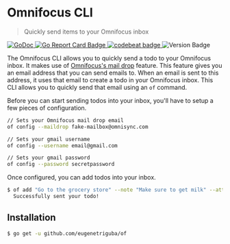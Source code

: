 # Omnifocus CLI

> Quickly send items to your Omnifocus inbox

<p>
    <a href="https://godoc.org/github.com/eugenetriguba/of">
        <img src="https://godoc.org/github.com/eugenetriguba/of?status.svg" alt="GoDoc">
    </a>
    <a href="https://goreportcard.com/report/github.com/eugenetriguba/of">
        <img src="https://goreportcard.com/badge/github.com/eugenetriguba/of" alt="Go Report Card Badge">
    </a>
    <a href="https://codebeat.co/projects/github-com-eugenetriguba-of-master">
        <img alt="codebeat badge" src="https://codebeat.co/badges/4bfb8156-c136-4544-bbe7-f5a842e4594c" />
    </a>
    <img alt="Version Badge" src="https://img.shields.io/badge/version-0.2.0-blue" style="max-width:100%;">
</p>

The Omnifocus CLI allows you to quickly send a todo to your Omnifocus
inbox. It makes use of [Omnifocus's mail drop](https://support.omnigroup.com/omnifocus-mail-drop/) feature. This feature gives you an email address that you can send emails to. When an email is sent to this address, it uses that email to create a todo in your Omnifocus inbox. This CLI
allows you to quickly send that email using an ``of`` command.

Before you can start sending todos into your inbox, you'll have to setup a few pieces of 
configuration. 
```bash
// Sets your Omnifocus mail drop email
of config --maildrop fake-mailbox@omnisync.com

// Sets your gmail username
of config --username email@gmail.com

// Sets your gmail password
of config --password secretpassword
```

Once configured, you can add todos into your inbox.
```bash
$ of add "Go to the grocery store" --note "Make sure to get milk" --attachment "~/report.pdf"
  Successfully sent your todo!
```

## Installation

```bash
$ go get -u github.com/eugenetriguba/of
```
